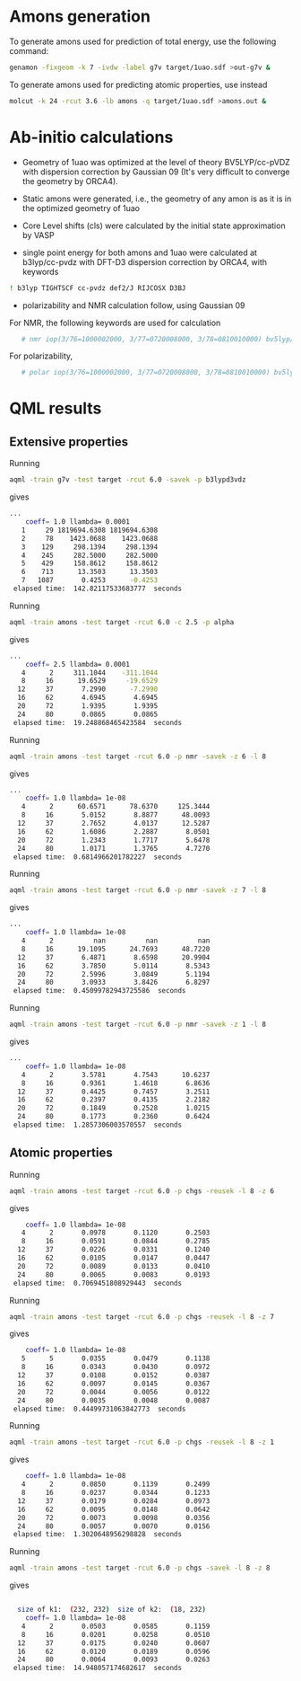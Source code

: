 
# Amons generation
To generate amons used for prediction of total energy, use the following command:
```bash
genamon -fixgeom -k 7 -ivdw -label g7v target/1uao.sdf >out-g7v &
```

To generate amons used for predicting atomic properties, use instead
```bash
molcut -k 24 -rcut 3.6 -lb amons -q target/1uao.sdf >amons.out &
```


# Ab-initio calculations

- Geometry of 1uao was optimized at the level of theory BV5LYP/cc-pVDZ with dispersion correction by Gaussian 09 (It's very difficult to converge the geometry by ORCA4).

- Static amons were generated, i.e., the geometry of any amon is as it is in the optimized geometry of 1uao

- Core Level shifts (cls) were calculated by the initial state approximation by VASP

- single point energy for both amons and 1uao were calculated at b3lyp/cc-pvdz with DFT-D3 dispersion correction by ORCA4, with keywords

```bash
! b3lyp TIGHTSCF cc-pvdz def2/J RIJCOSX D3BJ
```

- polarizability and NMR calculation follow, using Gaussian 09

For NMR, the following keywords are used for calculation
```bash
   # nmr iop(3/76=1000002000, 3/77=0720008000, 3/78=0810010000) bv5lyp/cc-pVDZ
```

For polarizability,
```bash
   # polar iop(3/76=1000002000, 3/77=0720008000, 3/78=0810010000) bv5lyp/cc-pVDZ
```



# QML results

## Extensive properties

Running
```bash
aqml -train g7v -test target -rcut 6.0 -savek -p b3lypd3vdz
```
gives
```bash
...
    coeff= 1.0 llambda= 0.0001
   1     29 1819694.6308 1819694.6308  
   2     78    1423.0688    1423.0688 
   3    129     298.1394     298.1394 
   4    245     282.5000     282.5000 
   5    429     158.8612     158.8612 
   6    713      13.3503      13.3503 
   7   1087       0.4253      -0.4253 
 elapsed time:  142.82117533683777  seconds
```

Running
```bash
aqml -train amons -test target -rcut 6.0 -c 2.5 -p alpha 
```
gives
```bash
...
    coeff= 2.5 llambda= 0.0001
   4      2     311.1044    -311.1044  
   8     16      19.6529     -19.6529  
  12     37       7.2990      -7.2990  
  16     62       4.6945       4.6945  
  20     72       1.9395       1.9395  
  24     80       0.0865       0.0865  
 elapsed time:  19.248868465423584  seconds
```



Running
```bash
aqml -train amons -test target -rcut 6.0 -p nmr -savek -z 6 -l 8
```
gives
```bash
...
    coeff= 1.0 llambda= 1e-08
   4      2      60.6571      78.6370     125.3444 
   8     16       5.0152       8.8877      48.0093 
  12     37       2.7652       4.0137      12.5287 
  16     62       1.6086       2.2887       8.0501 
  20     72       1.2343       1.7717       5.6478 
  24     80       1.0171       1.3765       4.7270 
 elapsed time:  0.6814966201782227  seconds
```

Running
```bash
aqml -train amons -test target -rcut 6.0 -p nmr -savek -z 7 -l 8
```
gives
```bash
...
    coeff= 1.0 llambda= 1e-08
   4      2          nan          nan          nan  
   8     16      19.1095      24.7693      48.7220  
  12     37       6.4871       8.6598      20.9904  
  16     62       3.7850       5.0114       8.5343  
  20     72       2.5996       3.0849       5.1194  
  24     80       3.0933       3.8426       6.8297  
 elapsed time:  0.45099782943725586  seconds
```

Running
```bash
aqml -train amons -test target -rcut 6.0 -p nmr -savek -z 1 -l 8
```
gives
```bash
...
    coeff= 1.0 llambda= 1e-08
   4      2       3.5781       4.7543      10.6237  
   8     16       0.9361       1.4618       6.8636  
  12     37       0.4425       0.7457       3.2511  
  16     62       0.2397       0.4135       2.2182  
  20     72       0.1849       0.2528       1.0215  
  24     80       0.1773       0.2360       0.6424  
 elapsed time:  1.2857306003570557  seconds
```

## Atomic properties

Running
```bash
aqml -train amons -test target -rcut 6.0 -p chgs -reusek -l 8 -z 6 
```
gives
```bash
    coeff= 1.0 llambda= 1e-08
   4      2       0.0978       0.1120       0.2503  
   8     16       0.0591       0.0844       0.2785  
  12     37       0.0226       0.0331       0.1240  
  16     62       0.0105       0.0147       0.0447  
  20     72       0.0089       0.0133       0.0410  
  24     80       0.0065       0.0083       0.0193  
 elapsed time:  0.7069451808929443  seconds
```

Running
```bash
aqml -train amons -test target -rcut 6.0 -p chgs -reusek -l 8 -z 7 
```
gives
```bash
    coeff= 1.0 llambda= 1e-08
   5      5       0.0355       0.0479       0.1138  
   8     16       0.0343       0.0430       0.0972  
  12     37       0.0108       0.0152       0.0387  
  16     62       0.0097       0.0145       0.0367  
  20     72       0.0044       0.0056       0.0122  
  24     80       0.0035       0.0048       0.0087  
 elapsed time:  0.44499731063842773  seconds
```

Running
```bash
aqml -train amons -test target -rcut 6.0 -p chgs -reusek -l 8 -z 1 
```
gives
```bash
    coeff= 1.0 llambda= 1e-08
   4      2       0.0850       0.1139       0.2499  
   8     16       0.0237       0.0344       0.1233  
  12     37       0.0179       0.0284       0.0973  
  16     62       0.0095       0.0148       0.0642  
  20     72       0.0073       0.0098       0.0356  
  24     80       0.0057       0.0070       0.0156  
 elapsed time:  1.3020648956298828  seconds
```

Running
```bash
aqml -train amons -test target -rcut 6.0 -p chgs -savek -l 8 -z 8 
```
gives
```bash

  size of k1:  (232, 232)  size of k2:  (18, 232)
    coeff= 1.0 llambda= 1e-08
   4      2       0.0503       0.0585       0.1159  
   8     16       0.0201       0.0258       0.0510  
  12     37       0.0175       0.0240       0.0607  
  16     62       0.0120       0.0189       0.0596  
  24     80       0.0064       0.0093       0.0263  
 elapsed time:  14.948057174682617  seconds
```

